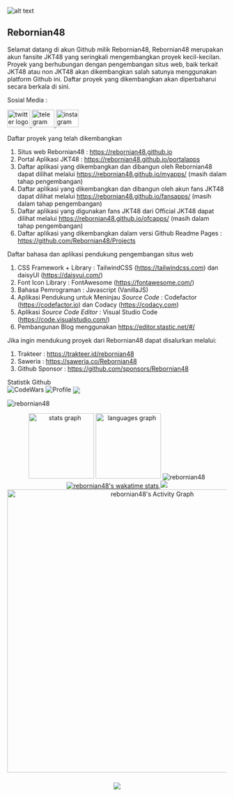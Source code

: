 ![alt text](https://avatars.githubusercontent.com/u/80138640 "Rebornian48")

## Rebornian48

Selamat datang di akun Github milik Rebornian48, Rebornian48 merupakan akun fansite JKT48 yang seringkali mengembangkan proyek kecil-kecilan. Proyek yang berhubungan dengan pengembangan situs web, baik terkait JKT48 atau non JKT48 akan dikembangkan salah satunya menggunakan platform Github ini. Daftar proyek yang dikembangkan akan diperbaharui secara berkala di sini.

Sosial Media :

<div align="left">
  <a href="https://twitter.com/Rebornian48" target="_blank">
    <img src="https://raw.githubusercontent.com/danielcranney/readme-generator/main/public/icons/socials/twitter.svg" width="52" height="40" alt="twitter logo"  />
  </a>
  <a href="https://t.me/Rebornian48" target="_blank">
    <img src="https://raw.githubusercontent.com/maurodesouza/profile-readme-generator/master/src/assets/icons/social/telegram/default.svg" width="52" height="40" alt="telegram logo"  />
  </a>
  <a href="https://instagram.com/Rebornian48" target="_blank">
    <img src="https://raw.githubusercontent.com/maurodesouza/profile-readme-generator/master/src/assets/icons/social/instagram/default.svg" width="52" height="40" alt="instagram logo"  />
  </a>
</div>

Daftar proyek yang telah dikembangkan

1. Situs web Rebornian48 : <https://rebornian48.github.io>
2. Portal Aplikasi JKT48 : <https://rebornian48.github.io/portalapps>
3. Daftar aplikasi yang dikembangkan dan dibangun oleh Rebornian48 dapat dilihat melalui <https://rebornian48.github.io/myapps/> (masih dalam tahap pengembangan)
4. Daftar aplikasi yang dikembangkan dan dibangun oleh akun fans JKT48 dapat dilihat melalui <https://rebornian48.github.io/fansapps/> (masih dalam tahap pengembangan)
5. Daftar aplikasi yang digunakan fans JKT48 dari Official JKT48 dapat dilihat melalui <https://rebornian48.github.io/ofcapps/> (masih dalam tahap pengembangan)
6. Daftar aplikasi yang dikembangkan dalam versi Github Readme Pages : <https://github.com/Rebornian48/Projects>

Daftar bahasa dan aplikasi pendukung pengembangan situs web

1. CSS Framework + Library : TailwindCSS (<https://tailwindcss.com>) dan daisyUI (<https://daisyui.com/>)
2. Font Icon Library : FontAwesome (<https://fontawesome.com/>)
3. Bahasa Pemrograman : Javascript (VanillaJS)
4. Aplikasi Pendukung untuk Meninjau _Source Code_ : Codefactor (<https://codefactor.io>) dan Codacy (<https://codacy.com>)
5. Aplikasi _Source Code Editor_ : Visual Studio Code (<https://code.visualstudio.com/>)
6. Pembangunan Blog menggunakan <https://editor.stastic.net/#/>

Jika ingin mendukung proyek dari Rebornian48 dapat disalurkan melalui:

1. Trakteer : <https://trakteer.id/rebornian48>
2. Saweria : <https://saweria.co/Rebornian48>
3. Github Sponsor : <https://github.com/sponsors/Rebornian48>

Statistik Github<br />
<img src="https://www.codewars.com/users/Rebornian48/badges/large" alt="CodeWars">
<img src="https://github-widgetbox.vercel.app/api/profile?username=Rebornian48&data=followers,repositories,stars,commits&theme=dracula" alt="Profile">
<img align="center" src="https://github-profile-summary-cards.vercel.app/api/cards/profile-details?username=Rebornian48&theme=dracula">
<p align="left"> <img src="https://github-profile-trophy.vercel.app/?username=rebornian48&theme=dracula" alt="rebornian48" /> </p><div align="center">
  <img src="https://github-readme-stats.vercel.app/api?username=Rebornian48&hide_title=false&hide_rank=false&show_icons=true&include_all_commits=true&count_private=true&disable_animations=false&theme=dracula&locale=en&hide_border=false&order=1" height="150" alt="stats graph"  />
  <img src="https://github-readme-stats.vercel.app/api/top-langs?username=Rebornian48&locale=en&hide_title=false&layout=compact&card_width=320&langs_count=5&theme=dracula&hide_border=false&order=2" height="150" alt="languages graph"  />
  <img align="center" src="https://github-readme-streak-stats.herokuapp.com/?user=rebornian48&theme=dracula" alt="rebornian48" />
   <a href="https://wakatime.com/@rebornian48">
   <img align="center" src="https://github-readme-stats.vercel.app/api/wakatime?username=rebornian48&card_width=320&layout=compact&title_color=8B64FF&range=last_7_days&theme=dracula" alt="rebornian48's wakatime stats"/>
   </a>
  <img src="https://github-profile-summary-cards.vercel.app/api/cards/productive-time?username=Rebornian48&theme=dracula&utcOffset=7">
   <img width="650px" alt="rebornian48's Activity Graph" src="https://github-readme-activity-graph.vercel.app/graph?username=rebornian48&theme=dracula&line=8B64FF&point=d62976&theme=dracula" />
</div>

###

<div align="center">
  <img src="https://profile-counter.glitch.me/Rebornian48/count.svg?"  />
</div>
